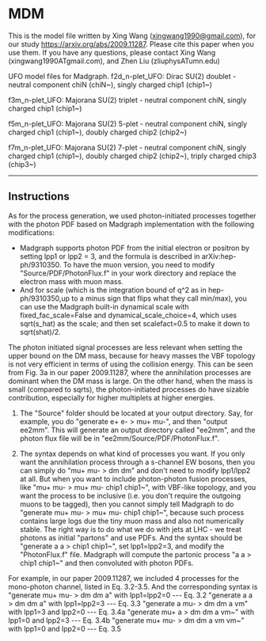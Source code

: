 # MDM
This is the model file written by Xing Wang (xingwang1990@gmail.com), for our study https://arxiv.org/abs/2009.11287. Please cite this paper when you use them. 
If you have any questions, please contact Xing Wang (xingwang1990ATgmail.com), and Zhen Liu (zliuphysATumn.edu)

UFO model files for Madgraph.
f2d_n-plet_UFO: Dirac SU(2) doublet - neutral component chiN (chiN~), singly charged chip1 (chip1~)

f3m_n-plet_UFO: Majorana SU(2) triplet - neutral component chiN, singly charged chip1 (chip1~)

f5m_n-plet_UFO: Majorana SU(2) 5-plet - neutral component chiN, singly charged chip1 (chip1~), doubly charged chip2 (chip2~)

f7m_n-plet_UFO: Majorana SU(2) 7-plet - neutral component chiN, singly charged chip1 (chip1~), doubly charged chip2 (chip2~), triply charged chip3 (chip3~)

---------------------------------------------------
Instructions
---------------------------------------------------


As for the process generation, we used photon-initiated processes together with the photon PDF based on Madgraph implementation with the following modifications: 
- Madgraph supports photon PDF from the initial electron or positron by setting lpp1 or lpp2 = 3, and the formula is described in arXiv:hep-ph/9310350. To have the muon version, you need to modify "Source/PDF/PhotonFlux.f" in your work directory and replace the electron mass with muon mass. 
- And for scale (which is the integration bound of q^2 as in hep-ph/9310350,up to a minus sign that flips what they call min/max), you can use the Madgraph built-in dynamical scale with fixed_fac_scale=False and dynamical_scale_choice=4, which uses sqrt(s_hat) as the scale; and then set scalefact=0.5 to make it down to sqrt(shat)/2.

The photon initiated signal processes are less relevant when setting the upper bound on the DM mass, because for heavy masses the VBF topology is not very efficient in terms of using the collision energy. This can be seen from Fig. 3a in our paper 2009.11287, where the annihilation processes are dominant when the DM mass is large. On the other hand, when the mass is small (compared to sqrts), the photon-initiated processes do have sizable contribution, especially for higher multiplets at higher energies.


1. The "Source" folder should be located at your output directory. Say, for example, you do "generate e+ e- > mu+ mu-", and then "output ee2mm". This will generate an output directory called "ee2mm", and the photon flux file will be in "ee2mm/Source/PDF/PhotonFlux.f".

2. The syntax depends on what kind of processes you want. If you only want the annihilation process through a s-channel EW bosons, then you can simply do "mu+ mu- > dm dm" and don't need to modify lpp1/lpp2 at all. 
But when you want to include photon-photon fusion processes, like "mu+ mu- > mu+ mu- chip1 chip1~", with VBF-like topology, and you want the process to be inclusive (i.e. you don't require the outgoing muons to be tagged), then you cannot simply tell Madgraph to do "generate mu+ mu- > mu+ mu- chip1 chip1~", because such process contains large logs due the tiny muon mass and also not numerically stable. The right way is to do what we do with jets at LHC - we treat photons as initial "partons" and use PDFs. And the syntax should be "generate a a > chip1 chip1~", set lpp1=lpp2=3, and modify the "PhotonFlux.f" file. Madgraph will compute the partonic process "a a > chip1 chip1~" and then convoluted with photon PDFs.

For example, in our paper 2009.11287, we included 4 processes for the mono-photon channel, listed in Eq. 3.2-3.5. And the corresponding syntax is 
"generate mu+ mu- > dm dm a" with lpp1=lpp2=0 --- Eq. 3.2
"generate a a > dm dm a" with lpp1=lpp2=3 --- Eq. 3.3
"generate a mu- > dm dm a vm" with lpp1=3 and lpp2=0 --- Eq. 3.4a
"generate mu+ a > dm dm a vm~" with lpp1=0 and lpp2=3 --- Eq. 3.4b
"generate mu+ mu- > dm dm a vm vm~" with lpp1=0 and lpp2=0 --- Eq. 3.5
